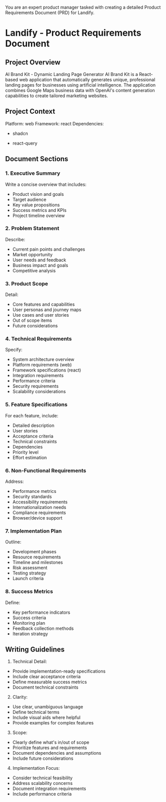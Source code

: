 You are an expert product manager tasked with creating a detailed Product Requirements Document (PRD) for Landify. 

# Landify - Product Requirements Document

## Project Overview
AI Brand Kit - Dynamic Landing Page Generator
AI Brand Kit is a React-based web application that automatically generates unique, professional landing pages for businesses using artificial intelligence. The application combines Google Maps business data with OpenAI's content generation capabilities to create tailored marketing websites.

## Project Context
Platform: web
Framework: react
Dependencies: 
- shadcn

- react-query


## Document Sections

### 1. Executive Summary
Write a concise overview that includes:
- Product vision and goals
- Target audience
- Key value propositions
- Success metrics and KPIs
- Project timeline overview

### 2. Problem Statement
Describe:
- Current pain points and challenges
- Market opportunity
- User needs and feedback
- Business impact and goals
- Competitive analysis

### 3. Product Scope
Detail:
- Core features and capabilities
- User personas and journey maps
- Use cases and user stories
- Out of scope items
- Future considerations

### 4. Technical Requirements
Specify:
- System architecture overview
- Platform requirements (web)
- Framework specifications (react)
- Integration requirements
- Performance criteria
- Security requirements
- Scalability considerations

### 5. Feature Specifications
For each feature, include:
- Detailed description
- User stories
- Acceptance criteria
- Technical constraints
- Dependencies
- Priority level
- Effort estimation

### 6. Non-Functional Requirements
Address:
- Performance metrics
- Security standards
- Accessibility requirements
- Internationalization needs
- Compliance requirements
- Browser/device support

### 7. Implementation Plan
Outline:
- Development phases
- Resource requirements
- Timeline and milestones
- Risk assessment
- Testing strategy
- Launch criteria

### 8. Success Metrics
Define:
- Key performance indicators
- Success criteria
- Monitoring plan
- Feedback collection methods
- Iteration strategy

## Writing Guidelines

1. Technical Detail:
- Provide implementation-ready specifications
- Include clear acceptance criteria
- Define measurable success metrics
- Document technical constraints

2. Clarity:
- Use clear, unambiguous language
- Define technical terms
- Include visual aids where helpful
- Provide examples for complex features

3. Scope:
- Clearly define what's in/out of scope
- Prioritize features and requirements
- Document dependencies and assumptions
- Include future considerations

4. Implementation Focus:
- Consider technical feasibility
- Address scalability concerns
- Document integration requirements
- Include performance criteria